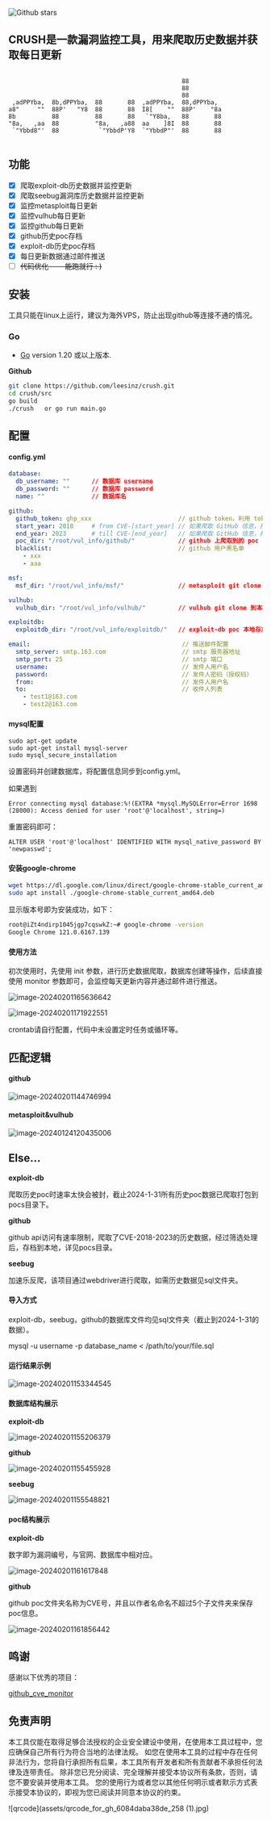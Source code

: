  ![Github stars](https://img.shields.io/github/stars/leesinz/crush.svg)

## CRUSH是一款漏洞监控工具，用来爬取历史数据并获取每日更新

```

                                                88
                                                88
                                                88
 ,adPPYba,  8b,dPPYba,  88       88  ,adPPYba,  88,dPPYba,
a8"     ""  88P'   "Y8  88       88  I8[    ""  88P'    "8a
8b          88          88       88   `"Y8ba,   88       88
"8a,   ,aa  88          "8a,   ,a88  aa    ]8I  88       88
 `"Ybbd8"'  88           `"YbbdP'Y8  `"YbbdP"'  88       88


```
## 功能

* [x] 爬取exploit-db历史数据并监控更新
* [x] 爬取seebug漏洞库历史数据并监控更新
* [x] 监控metasploit每日更新
* [x] 监控vulhub每日更新
* [x] 监控github每日更新
* [x] github历史poc存档
* [x] exploit-db历史poc存档
* [x] 每日更新数据通过邮件推送
* [ ] ~~代码优化-----能跑就行 : )~~

## 安装

工具只能在linux上运行，建议为海外VPS，防止出现github等连接不通的情况。

### Go

- [Go](https://go.dev/) version 1.20 或以上版本.

**Github**

```bash
git clone https://github.com/leesinz/crush.git
cd crush/src
go build
./crush   or go run main.go
```

## 配置

#### config.yml

```yaml
database:
  db_username: ""      // 数据库 username
  db_password: ""      // 数据库 password
  name: ""             // 数据库名

github:
  github_token: ghp_xxx                        // github token，利用 token 提高 API 访问次数
  start_year: 2018     # from CVE-[start_year] // 如果爬取 GitHub 信息，指从 start_year 开始爬取
  end_year: 2023       # till CVE-[end_year]   // 如果爬取 GitHub 信息，指爬取到 end_year 为止
  poc_dir: "/root/vul_info/github/"            // github 上爬取到的 poc 保存地址
  blacklist:                                   // github 用户黑名单
    - xxx
    - aaa

msf:
  msf_dir: "/root/vul_info/msf/"               // metasploit git clone 到本地的地址

vulhub:
  vulhub_dir: "/root/vul_info/vulhub/"         // vulhub git clone 到本地的地址

exploitdb:
  exploitdb_dir: "/root/vul_info/exploitdb/"   // exploit-db poc 本地存放地址

email:                                          // 推送邮件配置
  smtp_server: smtp.163.com                     // smtp 服务器地址
  smtp_port: 25                                 // smtp 端口
  username:                                     // 发件人用户名
  password:                                     // 发件人密码（授权码）
  from:                                         // 发件人用户名
  to:                                           // 收件人列表
    - test1@163.com
    - test2@163.com

```

#### mysql配置

```
sudo apt-get update
sudo apt-get install mysql-server
sudo mysql_secure_installation
```

设置密码并创建数据库，将配置信息同步到config.yml。

如果遇到

`Error connecting mysql database:%!(EXTRA *mysql.MySQLError=Error 1698 (28000): Access denied for user 'root'@'localhost', string=)`

重置密码即可：

`ALTER USER 'root'@'localhost' IDENTIFIED WITH mysql_native_password BY 'newpasswd';`

#### 安装google-chrome

```bash
wget https://dl.google.com/linux/direct/google-chrome-stable_current_amd64.deb
sudo apt install ./google-chrome-stable_current_amd64.deb
```

显示版本号即为安装成功，如下：

```bash
root@iZt4ndirp1045jgp7cqswkZ:~# google-chrome -version
Google Chrome 121.0.6167.139
```

#### 使用方法

初次使用时，先使用 init 参数，进行历史数据爬取，数据库创建等操作，后续直接使用 monitor 参数即可，会监控每天更新内容并通过邮件进行推送。

![image-20240201165636642](assets/image-20240201165636642.png)

![image-20240201171922551](assets/image-20240201171922551.png)

crontab请自行配置，代码中未设置定时任务或循环等。

## 匹配逻辑

#### github

![image-20240201144746994](assets/image-20240201144746994.png)

#### metasploit&vulhub

![image-20240124120435006](assets/image-20240124120435006.png)

## Else...

**exploit-db**

爬取历史poc时速率太快会被封，截止2024-1-31所有历史poc数据已爬取打包到pocs目录下。

**github**

github api访问有速率限制，爬取了CVE-2018-2023的历史数据，经过筛选处理后，存档到本地，详见pocs目录。

**seebug**

加速乐反爬，该项目通过webdriver进行爬取，如需历史数据见sql文件夹。



#### 导入方式

exploit-db，seebug，github的数据库文件均见sql文件夹（截止到2024-1-31的数据）。

mysql -u username -p database_name < /path/to/your/file.sql

#### 运行结果示例

![image-20240201153344545](assets/image-20240201153344545.png)

#### 数据库结构展示

**exploit-db**

![image-20240201155206379](assets/image-20240201155206379.png)

**github**

![image-20240201155455928](assets/image-20240201155455928.png)

**seebug**

![image-20240201155548821](assets/image-20240201155548821.png)



#### poc结构展示

**exploit-db**

数字即为漏洞编号，与官网、数据库中相对应。

![image-20240201161617848](assets/image-20240201161617848.png)

**github**

github poc文件夹名称为CVE号，并且以作者名命名不超过5个子文件夹来保存poc信息。

![image-20240201161856442](assets/image-20240201161856442.png)

## 鸣谢

感谢以下优秀的项目：

[github_cve_monitor](https://github.com/yhy0/github-cve-monitor)

## 免责声明

本工具仅能在取得足够合法授权的企业安全建设中使用，在使用本工具过程中，您应确保自己所有行为符合当地的法律法规。 
如您在使用本工具的过程中存在任何非法行为，您将自行承担所有后果，本工具所有开发者和所有贡献者不承担任何法律及连带责任。
除非您已充分阅读、完全理解并接受本协议所有条款，否则，请您不要安装并使用本工具。
您的使用行为或者您以其他任何明示或者默示方式表示接受本协议的，即视为您已阅读并同意本协议的约束。



![qrcode](assets/qrcode_for_gh_6084daba38de_258 (1).jpg)
